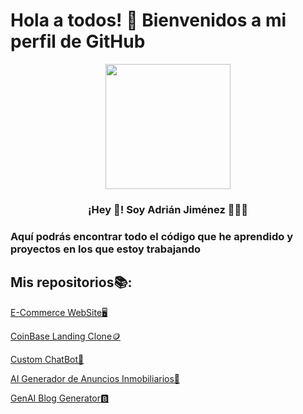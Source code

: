 # Hola a todos! 👋 Bienvenidos a mi perfil de GitHub

<p align="center" width="300">
   <img align="center" width="200" src="https://drive.google.com/uc?id=18mOEoceJ8GJ8uSrEp1aotcQuo3OlV43s" />
   <h3 align="center">¡Hey 👋! Soy Adrián Jiménez 👨🏻‍💻</h3>
</p>

### Aquí podrás encontrar todo el código que he aprendido y proyectos en los que estoy trabajando

## Mis repositorios📚:

[E-Commerce WebSite🖥️](https://github.com/AdrianJimenezNieto/SuministrosInformaticos)

[CoinBase Landing Clone🪙](https://github.com/AdrianJimenezNieto/CoinbaseClone)

[Custom ChatBot🤖](https://github.com/AdrianJimenezNieto/chatbot)

[AI Generador de Anuncios Inmobiliarios🏢](https://github.com/AdrianJimenezNieto/generador-anuncios-inmobiliarias)

[GenAI Blog Generator🅱️](https://github.com/AdrianJimenezNieto/llm-blog)
